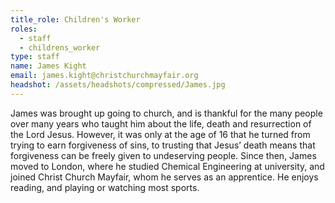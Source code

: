 ```yaml
---
title_role: Children's Worker
roles:
  - staff
  - childrens_worker
type: staff
name: James Kight
email: james.kight@christchurchmayfair.org
headshot: /assets/headshots/compressed/James.jpg
---
```

James was brought up going to church, and is thankful for the many people over many years who taught him about the life, death and resurrection of the Lord Jesus. However, it was only at the age of 16 that he turned from trying to earn forgiveness of sins, to trusting that Jesus’ death means that forgiveness can be freely given to undeserving people. Since then, James moved to London, where he studied Chemical Engineering at university, and joined Christ Church Mayfair, whom he serves as an apprentice. He enjoys reading, and playing or watching most sports.
